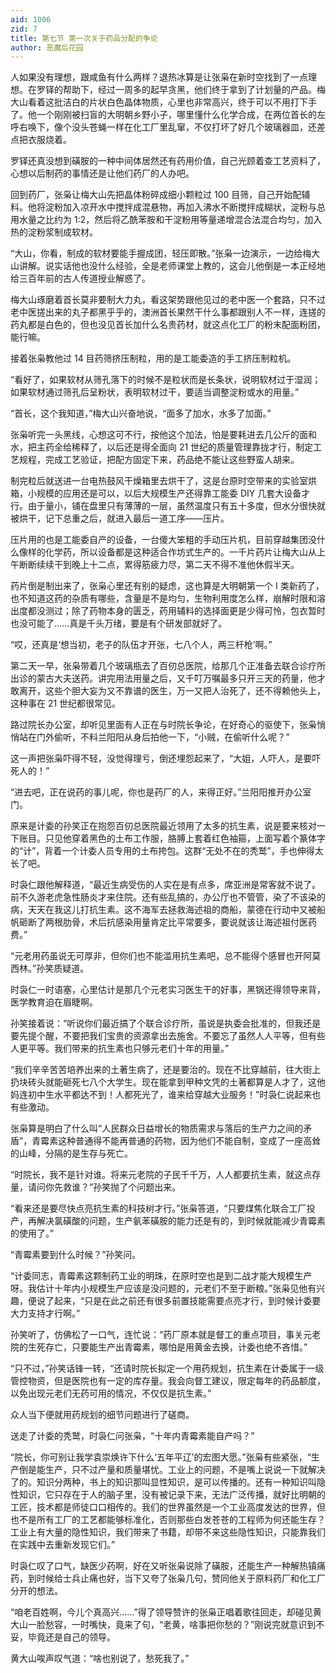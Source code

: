 ```yaml
---
aid: 1006
zid: 7
title: 第七节 第一次关于药品分配的争论
author: 恶魔后花园
---
```


人如果没有理想，跟咸鱼有什么两样？退热冰算是让张枭在新时空找到了一点理想。在罗铎的帮助下，经过一周多的起早贪黑，他们终于拿到了计划量的产品。梅大山看着这批洁白的片状白色晶体物质，心里也非常高兴，终于可以不用打下手了。他一个刚刚被扫盲的大明朝乡野小子，哪里懂什么化学合成，在两位首长的左呼右唤下，像个没头苍蝇一样在化工厂里乱窜，不仅打坏了好几个玻璃器皿，还差点把衣服烧着。

罗铎还真没想到磺胺的一种中间体居然还有药用价值，自己光顾着查工艺资料了，心想以后制药的事情还是让他们药厂的人办吧。

回到药厂，张枭让梅大山先把晶体粉碎成细小颗粒过 100 目筛，自己开始配辅料。他将淀粉加入凉开水中搅拌成混悬物，再加入沸水不断搅拌成糊状，淀粉与总用水量之比约为 1:2，然后将乙酰苯胺和干淀粉用等量递增混合法混合均匀，加入热的淀粉浆制成软材。

“大山，你看，制成的软材要能手握成团，轻压即散。”张枭一边演示，一边给梅大山讲解。说实话他也没什么经验，全是老师课堂上教的，这会儿他倒是一本正经地给三百年前的古人传道授业解惑了。

梅大山琢磨着首长莫非要制大力丸，看这架势跟他见过的老中医一个套路，只不过老中医搓出来的丸子都黑乎乎的，澳洲首长果然干什么事都跟别人不一样，连搓的药丸都是白色的，但也没见首长加什么名贵药材，就这点化工厂的粉末配面粉团，能行嘛。

接着张枭教他过 14 目药筛挤压制粒，用的是工能委造的手工挤压制粒机。

“看好了，如果软材从筛孔落下的时候不是粒状而是长条状，说明软材过于湿润；如果软材通过筛孔后呈粉状，表明软材过干，要适当调整淀粉或水的用量。”

“首长，这个我知道，”梅大山兴奋地说，“面多了加水，水多了加面。”

张枭听完一头黑线，心想这可不行，按他这个加法，怕是要耗进去几公斤的面和水，把主药全给稀释了，以后还是得全面向 21 世纪的质量管理靠拢才行，制定工艺规程，完成工艺验证，把配方固定下来，药品绝不能让这些野蛮人胡来。

制完粒后就送进一台电热鼓风干燥箱里去烘干了，这是台原时空带来的实验室烘箱，小规模的应用还是可以，以后大规模生产还得靠工能委 DIY 几套大设备才行。由于量小，铺在盘里只有薄薄的一层，虽然温度只有五十多度，但水分很快就被烘干，记下总重之后，就进入最后一道工序——压片。

压片用的也是工能委自产的设备，一台傻大笨粗的手动压片机，目前穿越集团没什么像样的化学药，所以设备都是这种适合作坊式生产的。一千片药片让梅大山从上午断断续续干到晚上十二点，累得筋疲力尽，第二天不得不准他休假半天。

药片倒是制出来了，张枭心里还有别的疑虑，这也算是大明朝第一个 I 类新药了，也不知道这药的杂质有哪些，含量是不是均匀，生物利用度怎么样，崩解时限和溶出度都没测过；除了药物本身的匮乏，药用辅料的选择面更是少得可怜，包衣暂时也没可能了……真是千头万绪，要是有个研发部就好了。

“哎，还真是‘想当初，老子的队伍才开张，七八个人，两三杆枪’啊。”

第二天一早，张枭带着几个玻璃瓶去了百仞总医院，给那几个正准备去联合诊疗所出诊的蒙古大夫送药。讲完用法用量之后，又千叮万嘱最多只开三天的药量，他才敢离开，这些个胆大妄为又不靠谱的医生，万一又把人治死了，还不得赖他头上，这种事在 21 世纪都很常见。

路过院长办公室，却听见里面有人正在与时院长争论，在好奇心的驱使下，张枭悄悄站在门外偷听，不料兰阳阳从身后拍他一下，“小贼，在偷听什么呢？”

这一声把张枭吓得不轻，没觉得理亏，倒还埋怨起来了，“大姐，人吓人，是要吓死人的！”

“进去吧，正在说药的事儿呢，你也是药厂的人，来得正好。”兰阳阳推开办公室门。

原来是计委的孙笑正在抱怨百仞总医院最近领用了太多的抗生素，说是要来核对一下账目。只见他穿着黑色的土布工作服，胳膊上套着红色袖箍，上面写着个篆体字的“计”，背着一个计委人员专用的土布挎包。这群“无处不在的秃鹫”，手也伸得太长了吧。

时袅仁跟他解释道，“最近生病受伤的人实在是有点多，席亚洲是常客就不说了。前不久游老虎急性肠炎才来住院。还有些乱搞的，办公厅也不管管，染了不该染的病，天天在我这儿打抗生素。这不海军去拯救海述祖的商船，蒙德在行动中又被船帆砸断了两根肋骨，术后抗感染用量肯定比平常要多，要说就该让海述祖付医药费。”

“元老用药虽说无可厚非，但你们也不能滥用抗生素吧，总不能得个感冒也开阿莫西林。”孙笑质疑道。

时袅仁一时语塞，心里估计是那几个元老实习医生干的好事，黑锅还得领导来背，医学教育迫在眉睫啊。

孙笑接着说：“听说你们最近搞了个联合诊疗所，虽说是执委会批准的，但我还是要先提个醒，不要把我们宝贵的资源拿出去施舍。不要忘了虽然人人平等，但有些人更平等。我们带来的抗生素也只够元老们十年的用量。”

“我们辛辛苦苦培养出来的土著生病了，还是要治的。现在不比穿越前，往大街上扔块砖头就能砸死七八个大学生。现在能拿到甲种文凭的土著都算是人才了，这他妈连初中生水平都达不到！人都死光了，谁来给穿越大业服务！”时袅仁说起来也有些激动。

张枭算是明白了什么叫“人民群众日益增长的物质需求与落后的生产力之间的矛盾”，青霉素这种普通得不能再普通的药物，因为他们不能自制，变成了一座高耸的山峰，分隔的是生存与死亡。

“时院长，我不是针对谁。将来元老院的子民千千万，人人都要抗生素，就这点存量，请问你先救谁？”孙笑抛了个问题出来。

“看来还是要尽快点亮抗生素的科技树才行。”张枭答道，“只要煤焦化联合工厂投产，再解决氯磺酸的问题，生产氨苯磺胺的能力还是有的，到时候就能减少青霉素的使用了。”

“青霉素要到什么时候？”孙笑问。

“计委同志，青霉素这颗制药工业的明珠，在原时空也是到二战才能大规模生产呀。我估计十年内小规模生产应该是没问题的，元老们不至于断粮。”张枭见他有兴趣，便说了起来，“只是在此之前还有很多前置技能需要点亮才行，到时候计委要大力支持才行啊。”

孙笑听了，仿佛松了一口气，连忙说：“药厂原本就是督工的重点项目，事关元老院的生死存亡，只要能生产出青霉素，哪怕是用黄金去换，计委也绝不吝惜。”

“只不过，”孙笑话锋一转，“还请时院长拟定一个用药规划，抗生素在计委属于一级管控物资，但是医院也有一定的库存量。我会向督工建议，限定每年的药品额度，以免出现元老们无药可用的情况，不仅仅是抗生素。”

众人当下便就用药规划的细节问题进行了磋商。

送走了计委的秃鹫，时袅仁问张枭，“十年内青霉素能自产吗？”

“院长，你可别让我学袁崇焕许下什么‘五年平辽’的宏图大愿。”张枭有些紧张，“生产倒是能生产，只不过产量和质量堪忧。工业上的问题，不是嘴上说说一下就解决了的。知识分两种，书上的知识那叫显性知识，是可以传播的。还有一种知识叫隐性知识，它只存在于人的脑子里，没有被记录下来，无法广泛传播，就好比明朝的工匠，技术都是师徒口口相传的。我们的世界虽然是一个工业高度发达的世界，但也不是所有工厂的工艺都能够标准化，否则那些白发苍苍的工程师为何还能生存？工业上有大量的隐性知识，我们带来了书籍，却带不来这些隐性知识，只能靠我们在实践中去重新发现它们。”

时袅仁叹了口气，缺医少药啊，好在又听张枭说除了磺胺，还能生产一种解热镇痛药，到时候给士兵止痛也好，当下又夸了张枭几句，赞同他关于原料药厂和化工厂分开的想法。

“咱老百姓啊，今儿个真高兴……”得了领导赞许的张枭正唱着歌往回走，却碰见黄大山一脸愁容，一时嘴快，竟来了句，“老黄，啥事把你愁的？”刚说完就意识到不妥，毕竟还是自己的领导。

黄大山唉声叹气道：“啥也别说了，愁死我了。”
